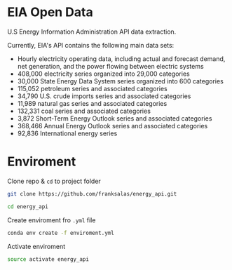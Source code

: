 
# EIA Open Data
U.S Energy Information Administration API data extraction.

Currently, EIA's API contains the following main data sets:

- Hourly electricity operating data, including actual and forecast demand, net generation, and the power flowing between electric systems
- 408,000 electricity series organized into 29,000 categories
- 30,000 State Energy Data System series organized into 600 categories
- 115,052 petroleum series and associated categories
- 34,790 U.S. crude imports series and associated categories
- 11,989 natural gas series and associated categories
- 132,331 coal series and associated categories
- 3,872 Short-Term Energy Outlook series and associated categories
- 368,466 Annual Energy Outlook series and associated categories
- 92,836 International energy series

# Enviroment
Clone repo & `cd`  to project folder

```bash
git clone https://github.com/franksalas/energy_api.git

cd energy_api
```
Create enviroment fro `.yml` file

```bash
conda env create -f enviroment.yml
```
Activate enviroment
```bash
source activate energy_api
```
